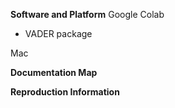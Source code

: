 **Software and Platform**
Google Colab
  - VADER package

    
Mac

**Documentation Map**

**Reproduction Information**
